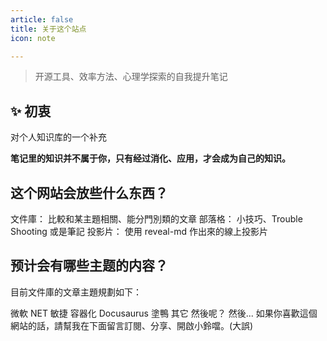 ```yaml
---
article: false
title: 关于这个站点
icon: note

---
```


> 开源工具、效率方法、心理学探索的自我提升笔记

## ✨ 初衷

对个人知识库的一个补充

**笔记里的知识并不属于你，只有经过消化、应用，才会成为自己的知识。**

## 这个网站会放些什么东西？
文件庫： 比較和某主題相關、能分門別類的文章
部落格： 小技巧、Trouble Shooting 或是筆記
投影片： 使用 reveal-md 作出來的線上投影片

## 预计会有哪些主题的内容？
目前文件庫的文章主題規劃如下：

微軟 NET
敏捷
容器化
Docusaurus
塗鴨
其它
然後呢？
然後... 如果你喜歡這個網站的話，請幫我在下面留言訂閱、分享、開啟小鈴噹。(大誤)


